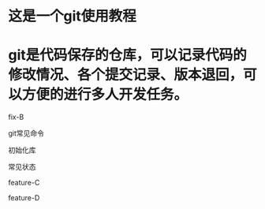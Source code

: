# 这是一个git使用教程

git是代码保存的仓库，可以记录代码的修改情况、各个提交记录、版本退回，可以方便的进行多人开发任务。
=======
fix-B

git常见命令

初始化库

常见状态

feature-C

feature-D

